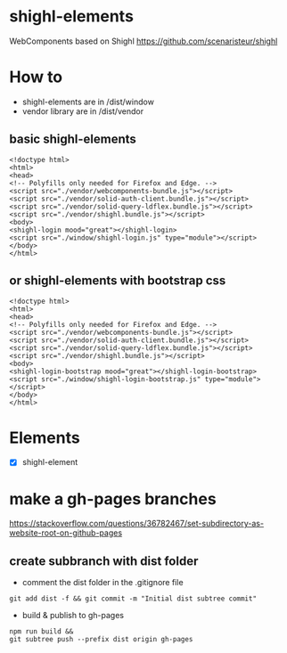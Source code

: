 # shighl-elements
WebComponents based on Shighl https://github.com/scenaristeur/shighl

# How to
- shighl-elements are in /dist/window
- vendor library are in /dist/vendor

## basic shighl-elements
```
<!doctype html>
<html>
<head>
<!-- Polyfills only needed for Firefox and Edge. -->
<script src="./vendor/webcomponents-bundle.js"></script>
<script src="./vendor/solid-auth-client.bundle.js"></script>
<script src="./vendor/solid-query-ldflex.bundle.js"></script>
<script src="./vendor/shighl.bundle.js"></script>
<body>
<shighl-login mood="great"></shighl-login>
<script src="./window/shighl-login.js" type="module"></script>
</body>
</html>
```

## or shighl-elements with bootstrap css
```
<!doctype html>
<html>
<head>
<!-- Polyfills only needed for Firefox and Edge. -->
<script src="./vendor/webcomponents-bundle.js"></script>
<script src="./vendor/solid-auth-client.bundle.js"></script>
<script src="./vendor/solid-query-ldflex.bundle.js"></script>
<script src="./vendor/shighl.bundle.js"></script>
<body>
<shighl-login-bootstrap mood="great"></shighl-login-bootstrap>
<script src="./window/shighl-login-bootstrap.js" type="module"></script>
</body>
</html>
```


# Elements
- [x] shighl-element







# make a gh-pages branches
https://stackoverflow.com/questions/36782467/set-subdirectory-as-website-root-on-github-pages

## create subbranch with dist folder
- comment the dist folder in the .gitignore file
```
git add dist -f && git commit -m "Initial dist subtree commit"
```
- build & publish to gh-pages
```
npm run build &&
git subtree push --prefix dist origin gh-pages
```
